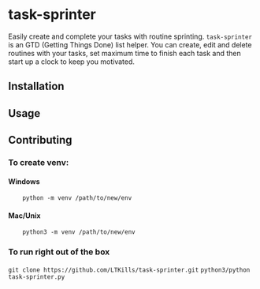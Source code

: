 # task-sprinter



Easily create and complete your tasks with routine sprinting. `task-sprinter` is an GTD (Getting Things Done) list helper. 
You can create, edit and delete routines with your tasks, set maximum time to finish each task and then start up a clock 
to keep you motivated.



## Installation




## Usage




## Contributing

### To create venv:
   #### Windows
        python -m venv /path/to/new/env
     
   #### Mac/Unix
        python3 -m venv /path/to/new/env

### To run right out of the box
 ```git clone https://github.com/LTKills/task-sprinter.git```
 ```python3/python task-sprinter.py```
